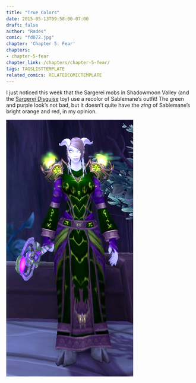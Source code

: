 ```yaml
---
title: "True Colors"
date: 2015-05-13T09:58:00-07:00
draft: false
author: "Rades"
comic: "fd072.jpg"
chapter: 'Chapter 5: Fear'
chapters:
- chapter-5-fear
chapter_link: /chapters/chapter-5-fear/
tags: TAGSLISTTEMPLATE
related_comics: RELATEDCOMICTEMPLATE
---
```


I just noticed this week that the Sargerei mobs in Shadowmoon Valley (and the [Sargerei Disguise](http://www.wowhead.com/item=119134/sargerei-disguise) toy) use a recolor of Sablemane’s outfit! The green and purple look’s not bad, but it doesn’t quite have the *zing* of Sablemane’s bright orange and red, in my opinion.


![A picture of the Sargerei Disguise](/images/post-images/sargerei-disguise.jpg)

